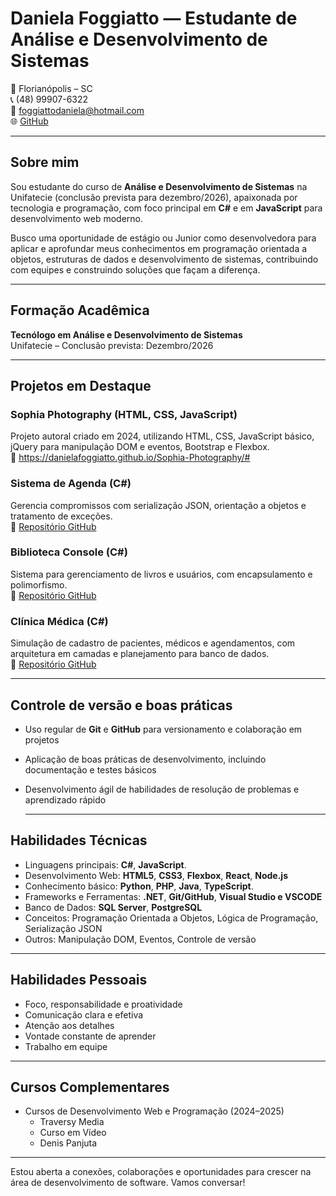 # Daniela Foggiatto — Estudante de Análise e Desenvolvimento de Sistemas

📍 Florianópolis – SC  
📞 (48) 99907-6322  
📧 foggiattodaniela@hotmail.com  
🌐 [GitHub](https://github.com/danielafoggiatto)

---

## Sobre mim

Sou estudante do curso de **Análise e Desenvolvimento de Sistemas** na Unifatecie (conclusão prevista para dezembro/2026), apaixonada por tecnologia e programação, 
com foco principal em **C#** e em **JavaScript** para desenvolvimento web moderno.

Busco uma oportunidade de estágio ou Junior como desenvolvedora para aplicar e aprofundar meus conhecimentos em programação orientada a objetos, estruturas de dados 
e desenvolvimento de sistemas, contribuindo com equipes e construindo soluções que façam a diferença.

---

## Formação Acadêmica

**Tecnólogo em Análise e Desenvolvimento de Sistemas**  
Unifatecie – Conclusão prevista: Dezembro/2026

---
## Projetos em Destaque

### Sophia Photography (HTML, CSS, JavaScript)  
Projeto autoral criado em 2024, utilizando HTML, CSS, JavaScript básico, jQuery para manipulação DOM e eventos, Bootstrap e Flexbox.  
🔗 https://danielafoggiatto.github.io/Sophia-Photography/#

### Sistema de Agenda (C#)  
Gerencia compromissos com serialização JSON, orientação a objetos e tratamento de exceções.  
🔗 [Repositório GitHub](https://github.com/danielafoggiatto/Agenda_de_Compromissos)

### Biblioteca Console (C#)  
Sistema para gerenciamento de livros e usuários, com encapsulamento e polimorfismo.  
🔗 [Repositório GitHub](https://github.com/danielafoggiatto/Biblioteca_Console)

### Clínica Médica (C#)  
Simulação de cadastro de pacientes, médicos e agendamentos, com arquitetura em camadas e planejamento para banco de dados.  
🔗 [Repositório GitHub](https://github.com/danielafoggiatto/Sitema-de-Agendamento---Clinica-Medica)

---

## Controle de versão e boas práticas

- Uso regular de **Git** e **GitHub** para versionamento e colaboração em projetos  
- Aplicação de boas práticas de desenvolvimento, incluindo documentação e testes básicos  
- Desenvolvimento ágil de habilidades de resolução de problemas e aprendizado rápido

  ---
  
## Habilidades Técnicas

- Linguagens principais: **C#**, **JavaScript**.
- Desenvolvimento Web: **HTML5**, **CSS3**, **Flexbox**, **React**, **Node.js**
- Conhecimento básico: **Python**, **PHP**, **Java**, **TypeScript**.
- Frameworks e Ferramentas: **.NET**, **Git/GitHub**, **Visual Studio e VSCODE**  
- Banco de Dados: **SQL Server**, **PostgreSQL**  
- Conceitos: Programação Orientada a Objetos, Lógica de Programação, Serialização JSON  
- Outros: Manipulação DOM, Eventos, Controle de versão

---

## Habilidades Pessoais

- Foco, responsabilidade e proatividade  
- Comunicação clara e efetiva  
- Atenção aos detalhes  
- Vontade constante de aprender  
- Trabalho em equipe

---

## Cursos Complementares

- Cursos de Desenvolvimento Web e Programação (2024–2025)  
  - Traversy Media  
  - Curso em Vídeo  
  - Denis Panjuta

---

Estou aberta a conexões, colaborações e oportunidades para crescer na área de desenvolvimento de software. Vamos conversar!

